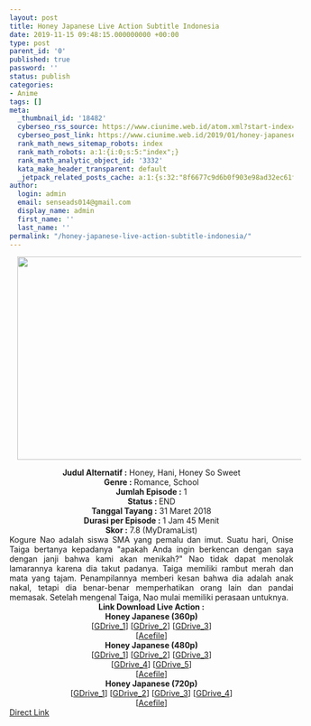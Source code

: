 ```yaml
---
layout: post
title: Honey Japanese Live Action Subtitle Indonesia
date: 2019-11-15 09:48:15.000000000 +00:00
type: post
parent_id: '0'
published: true
password: ''
status: publish
categories:
- Anime
tags: []
meta:
  _thumbnail_id: '18482'
  cyberseo_rss_source: https://www.ciunime.web.id/atom.xml?start-index=1801&max-results=150
  cyberseo_post_link: https://www.ciunime.web.id/2019/01/honey-japanese-live-action-subtitle.html
  rank_math_news_sitemap_robots: index
  rank_math_robots: a:1:{i:0;s:5:"index";}
  rank_math_analytic_object_id: '3332'
  kata_make_header_transparent: default
  _jetpack_related_posts_cache: a:1:{s:32:"8f6677c9d6b0f903e98ad32ec61f8deb";a:2:{s:7:"expires";i:1643799148;s:7:"payload";a:0:{}}}
author:
  login: admin
  email: senseads014@gmail.com
  display_name: admin
  first_name: ''
  last_name: ''
permalink: "/honey-japanese-live-action-subtitle-indonesia/"
---
```

<div class="separator" style="clear: both; text-align: center;"><a href="https://2.bp.blogspot.com/-LfeiSrUGcCw/XFH1GoYRbLI/AAAAAAAAJL4/q9f0ZoUZC74gIAV5PSOW7qYA8ruQ7unjACLcBGAs/s1600/Honey%2BJapanese.jpg" imageanchor="1" style="margin-left: 1em; margin-right: 1em;"><img border="0" data-original-height="720" data-original-width="1280" height="360" src="{{ site.baseurl }}/assets/2019/11/Honey%2BJapanese.jpg" width="640" /></a></div>
<p>
<div style="text-align: center;"><b>Judul</b><b><b> Alternatif</b> :</b> <span itemprop="name">Honey, </span><span itemprop="name">Hani, Honey So Sweet</span></div>
<div style="text-align: center;"><b><b>Genre :</b></b> Romance, School</div>
<div style="text-align: center;"><b>Jumlah Episode :</b> 1<br /><b>Status :&nbsp;</b>END<br /><b>Tanggal Tayang :</b> 31 Maret 2018<br /><b>Durasi per Episode :</b> 1 Jam 45 Menit</div>
<div style="text-align: center;"><b>Skor :</b> 7.8 (MyDramaList)</div>
<div style="text-align: center;"></div>
<div style="text-align: justify;">Kogure Nao adalah siswa SMA yang pemalu dan imut. Suatu hari, Onise Taiga bertanya kepadanya "apakah Anda ingin berkencan dengan saya dengan janji bahwa kami akan menikah?" Nao tidak dapat menolak lamarannya karena dia takut padanya. Taiga memiliki rambut merah dan mata yang tajam. Penampilannya memberi kesan bahwa dia adalah anak nakal, tetapi dia benar-benar memperhatikan orang lain dan pandai memasak. Setelah mengenal Taiga, Nao mulai memiliki perasaan untuknya.</div>
<div style="text-align: justify;"></div>
<div style="text-align: justify;"></div>
<div style="text-align: center;"><b>Link Download Live Action :</b></div>
<div style="text-align: center;">
<div style="text-align: center;"><b>Honey Japanese (360p)</b><br />[<a href="https://drive.google.com/uc?export=download&amp;id=1qhvW7QSx2-vqYV3ededW3hT2w3fozxl8" target="_blank" rel="noopener">GDrive_1</a>] [<a href="https://drive.google.com/uc?export=download&amp;id=1ti4s_Dx3ThZyzuabD1a6hDSPdMQy145U" target="_blank" rel="noopener">GDrive_2</a>] [<a href="https://drive.google.com/uc?id=1RI3wY6MAS_pQ6-aSZRZmPGtuXPl91pHN" target="_blank" rel="noopener">GDrive_3</a>]<br />[<a href="https://acefile.co/f/4214230/doramaindo-web-id-honey-live-action-2018-bluray-360p-rar" target="_blank" rel="noopener">Acefile</a>]</div>
<div style="text-align: center;"></div>
</div>
<div style="text-align: center;"><b>Honey Japanese (480p)</b><br />[<a href="https://drive.google.com/uc?export=download&amp;id=1vZL4980txD5Lurtn31Y-tpMoErLYBXxm" target="_blank" rel="noopener">GDrive_1</a>] [<a href="https://drive.google.com/uc?export=download&amp;id=1urRjLWHHCpNJTwNa3hm3z95zK2xO6Gma" target="_blank" rel="noopener">GDrive_2</a>] [<a href="https://drive.google.com/uc?id=1-ON8Y8WtErbkyUWvrtYCTLS4dbBGI15P" target="_blank" rel="noopener">GDrive_3</a>]<br />[<a href="https://drive.google.com/uc?id=16ODIkfr5avBEO99OqFMIo0N1BPHpyXtk" target="_blank" rel="noopener">GDrive_4</a>] [<a href="https://drive.google.com/uc?id=106KNfA89inRQD0-SnWqjq9STOcF5dK1r" target="_blank" rel="noopener">GDrive_5</a>]<br />[<a href="https://acefile.co/f/4213603/doramaindo-wibusubs-honey-live-action-2018-bluray-480p-rar" target="_blank" rel="noopener">Acefile</a>]</div>
<div style="text-align: center;"><b>Honey Japanese (720p)</b><br />[<a href="https://drive.google.com/uc?export=download&amp;id=1L6PZdWEH9YIkSADAi0kPdhwWY0m78Wpz" target="_blank" rel="noopener">GDrive_1</a>] [<a href="https://drive.google.com/uc?export=download&amp;id=1PJFmReoRElHDniX-hFkCUTJ-_8TU1bP2" target="_blank" rel="noopener">GDrive_2</a>] [<a href="https://drive.google.com/uc?id=1uhvc9X0xUuD8OlWtgWS69AZteaQ96QY4" target="_blank" rel="noopener">GDrive_3</a>] [<a href="https://drive.google.com/uc?id=1YwC8TiZalt-kBHhSXJe0_4fmf75QQcq_" target="_blank" rel="noopener">GDrive_4</a>]<br />[<a href="https://acefile.co/f/4213601/doramaindo-wibusubs-honey-live-action-2018-bluray-720p-rar" target="_blank" rel="noopener">Acefile</a>]</div>
<link rel="stylesheet" href="https://cdnjs.cloudflare.com/ajax/libs/font-awesome/4.7.0/css/font-awesome.min.css" />
<div class="divbtn"> <a href="https://handymansurrender.com/fihup8buzv?key=94550f7ce39444073321dde3b8782f97" class="btn"><i class="fa fa-download"></i> Direct Link</a> </div>
